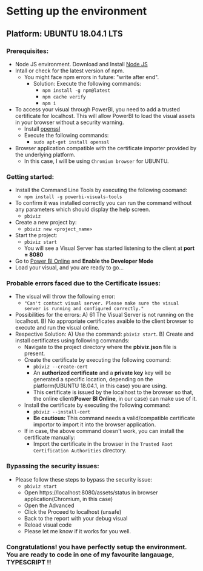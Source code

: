 # Setting up the environment
## Platform: UBUNTU 18.04.1 LTS
### Prerequisites:
  - Node JS environment. Download and Install [Node JS](https://nodejs.org/)
  - Intall or check for the latest version of npm.
    - You might face npm errors in future: "write after end".
      - Solution: Execute the following commands:
        - `npm install -g npm@latest`
        - `npm cache verify`
        - `npm i`
  - To access your visual through PowerBI, you need to add a trusted certificate for localhost. This will allow PowerBI to         load the visual assets in your browser without a security warning.
    - Install [openssl](https://www.openssl.org/)
    - Execute the following commands:
      - `sudo apt-get install openssl`
  - Browser application compatible with the certificate importer provided by the underlying platform.
    - In this case, I will be using `Chromium browser` for UBUNTU.

### Getting started: 
  - Install the Command Line Tools by executing the following coomand:
    - `npm install -g powerbi-visuals-tools`
  - To confirm it was installed correctly you can run the command without any parameters which should display the help screen.
    - `pbiviz`
  - Create a new project by:
    - `pbiviz new <project_name>`
  - Start the project:
    - `pbiviz start`
    - You will see a Visual Server has started listening to the client at **port = 8080**
  - Go to [Power BI Online](https://powerbi.microsoft.com/en-us/landing/signin/) and **Enable the Developer Mode**
  - Load your visual, and you are ready to go...
 
### Probable errors faced due to the Certificate issues:
  - The visual will throw the following error:
    - `"Can't contact visual server. Please make sure the visual server is running and configured correctly."`
  - Possibilities for the errors:
    A) 
61
​The Visual Server is not running on the localhost.
    B) No appropriate certificates avaible to the client browser to execute and run the visual online.
  - Respective Solution: 
    A) Use the command: `pbiviz start`.
    B) Create and install certificates using following commands:
      - Navigate to the project directory where the **pbiviz.json** file is present.
      - Create the certificate by executing the following coomand:
        - `pbiviz --create-cert`
        - An **authorized certificate** and a **private key** key will be generated a specific location, depending on the               platform(UBUNTU 18.04.1, in this case) you are using.
        - This certificate is issued by the localhost to the browser so that, the online client(**Power BI Online**, in our             case) can make use of it.
      - Install the certificate by executing the following command:
        - `pbiviz --install-cert`
        - **Be cautious:** This command needs a valid/compatible certificate importor to import it into the browser                     application.
      - If in case, the above command doesn't work, you can install the certificate manually:
        - Import the certificate in the browser in the `Trusted Root Certification Authorities` directory.
### Bypassing the security issues:
  - Please follow these steps to bypass the security issue:
    - `pbiviz start`
    - Open https://localhost:8080/assets/status in browser application(Chromium, in this case)
    - Open the Advanced
    - Click the Proceed to localhost (unsafe)
    - Back to the report with your debug visual
    - Reload visual code
    - Please let me know if it works for you well.
    
### Congratulations! you have perfectly setup the environment. You are ready to code in one of my favourite langauage, **TYPESCRIPT** !!
